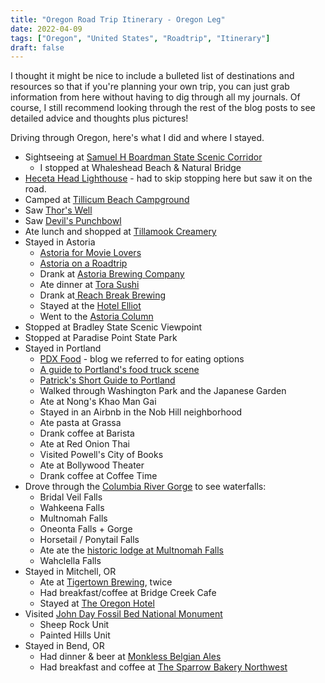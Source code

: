 ```yaml
---
title: "Oregon Road Trip Itinerary - Oregon Leg"
date: 2022-04-09
tags: ["Oregon", "United States", "Roadtrip", "Itinerary"]
draft: false
---
```


I thought it might be nice to include a bulleted list of destinations and resources so that if you're planning your own trip, you can just grab information from here without having to dig through all my journals. Of course, I still recommend looking through the rest of the blog posts to see detailed advice and thoughts plus pictures!

Driving through Oregon, here's what I did and where I stayed.
* Sightseeing at [Samuel H Boardman State Scenic Corridor](https://stateparks.oregon.gov/index.cfm?do=park.profile&parkId=56)
  - I stopped at Whaleshead Beach & Natural Bridge
* [Heceta Head Lighthouse](https://stateparks.oregon.gov/index.cfm?do=park.profile&parkId=86) - had to skip stopping here but saw it on the road.
* Camped at [Tillicum Beach Campground](https://www.recreation.gov/camping/campgrounds/233965)
* Saw [Thor's Well](https://www.atlasobscura.com/places/thor-s-well)
* Saw [Devil's Punchbowl](https://stateparks.oregon.gov/index.cfm?do=park.profile&parkId=156)
* Ate lunch and shopped at [Tillamook Creamery](https://www.tillamook.com/visit-us/creamery)
* Stayed in Astoria
  - [Astoria for Movie Lovers](https://www.google.com/url?q=https://traveloregon.com/things-to-do/culture-history/historic-sites-oregon-trail/astoria-for-movie-lovers/&sa=D&source=docs&ust=1650315085468594&usg=AOvVaw2iSpV7eJ0ppuINQ4j54N8Q)
  - [Astoria on a Roadtrip](https://traveloregon.com/things-to-do/attractions/road-trip-astoria/)
  - Drank at [Astoria Brewing Company](https://astoriabrewingcompany.com/)
  - Ate dinner at [Tora Sushi](https://torasushi.com/)
  - Drank at[ Reach Break Brewing](https://www.reachbreak.com/)
  - Stayed at the [Hotel Elliot](https://www.hotelelliott.com/)
  - Went to the [Astoria Column](https://astoriacolumn.org/)
* Stopped at Bradley State Scenic Viewpoint
* Stopped at Paradise Point State Park
* Stayed in Portland
  - [PDX Food](https://mrgan.com/pdxfood/) - blog we referred to for eating options
  - [A guide to Portland's food truck scene](https://pdx.eater.com/maps/best-food-carts-portland)
  - [Patrick's Short Guide to Portland](https://patrickbgibson.com/pdxguide/)
  - Walked through Washington Park and the Japanese Garden
  - Ate at Nong's Khao Man Gai
  - Stayed in an Airbnb in the Nob Hill neighborhood
  - Ate pasta at Grassa
  - Drank coffee at Barista
  - Ate at Red Onion Thai
  - Visited Powell's City of Books
  - Ate at Bollywood Theater
  - Drank coffee at Coffee Time
* Drove through the [Columbia River Gorge](https://www.fs.usda.gov/crgnsa) to see waterfalls:
  - Bridal Veil Falls
  - Wahkeena Falls
  - Multnomah Falls
  - Oneonta Falls + Gorge
  - Horsetail / Ponytail Falls
  - Ate ate the [historic lodge at Multnomah Falls](https://www.multnomahfallslodge.com/)
  - Wahclella Falls
* Stayed in Mitchell, OR
  - Ate at [Tigertown Brewing](https://www.tigertownbrewing.com/), twice
  - Had breakfast/coffee at Bridge Creek Cafe
  - Stayed at [The Oregon Hotel](https://www.theoregonhotel.net/)
* Visited [John Day Fossil Bed National Monument](https://www.nps.gov/joda/index.htm)
  - Sheep Rock Unit
  - Painted Hills Unit
* Stayed in Bend, OR
  - Had dinner & beer at [Monkless Belgian Ales](https://www.monkless.com/)
  - Had breakfast and coffee at [The Sparrow Bakery Northwest](https://www.thesparrowbakery.net/)